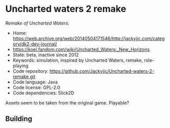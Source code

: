 # Uncharted waters 2 remake

_Remake of Uncharted Waters._

- Home: https://web.archive.org/web/20140504171546/http://jackyjjc.com/category/dk2-dev-journal/
- https://koei.fandom.com/wiki/Uncharted_Waters:_New_Horizons
- State: beta, inactive since 2012
- Keywords: simulation, inspired by Uncharted Waters, remake, role-playing
- Code repository: https://github.com/Jackyjjc/Uncharted-waters-2-remake.git
- Code language: Java
- Code license: GPL-2.0
- Code dependencies: Slick2D

Assets seem to be taken from the original game. Playable?

## Building
